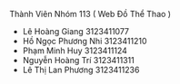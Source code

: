 Thành Viên Nhóm 113 ( Web Đồ Thể Thao )
- Lê Hoàng Giang 3123411077
- Hồ Ngọc Phương Nhi 3123411210
- Phạm Minh Huy 3123411124
- Nguyễn Hoàng Trí 3123411311
- Lê Thị Lan Phương 3123411236
